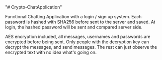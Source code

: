 "# Crypto-ChatApplication"

Functional Chatting Application with a login / sign up system. Each password is hashed with SHA256 before sent to the server and saved. At login, the hashed password will be sent and compared server side.

AES encryption included, all messages, usernames and passwords are encrypted before being sent. Only people with the decryption key can decrypt the messages, and send messages. The rest can just observe the encrypted text with no idea what's going on.
